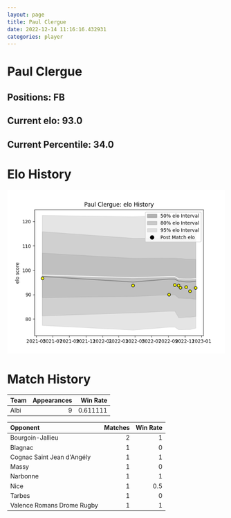 ```yaml
---  
layout: page  
title: Paul Clergue  
date: 2022-12-14 11:16:16.432931  
categories: player  
---
```

# Paul Clergue

## Positions: FB

## Current elo: 93.0

## Current Percentile: 34.0

# Elo History


![elo history](history_PaulClergue.png)
# Match History


| Team   |   Appearances |   Win Rate |
|:-------|--------------:|-----------:|
| Albi   |             9 |   0.611111 |

| Opponent                   |   Matches |   Win Rate |
|:---------------------------|----------:|-----------:|
| Bourgoin-Jallieu           |         2 |        1   |
| Blagnac                    |         1 |        0   |
| Cognac Saint Jean d'Angély |         1 |        1   |
| Massy                      |         1 |        0   |
| Narbonne                   |         1 |        1   |
| Nice                       |         1 |        0.5 |
| Tarbes                     |         1 |        0   |
| Valence Romans Drome Rugby |         1 |        1   |